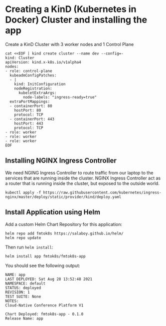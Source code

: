 # Creating a KinD (Kubernetes in Docker) Cluster and installing the app


Create a KinD Cluster with 3 worker nodes and 1 Control Plane

```
cat <<EOF | kind create cluster --name dev --config=-
kind: Cluster
apiVersion: kind.x-k8s.io/v1alpha4
nodes:
- role: control-plane
  kubeadmConfigPatches:
  - |
    kind: InitConfiguration
    nodeRegistration:
      kubeletExtraArgs:
        node-labels: "ingress-ready=true"
  extraPortMappings:
  - containerPort: 80
    hostPort: 80
    protocol: TCP
  - containerPort: 443
    hostPort: 443
    protocol: TCP
- role: worker
- role: worker
- role: worker
EOF

```

## Installing NGINX Ingress Controller
We need NGING Ingress Controller to route traffic from our laptop to the services that are running inside the cluster. NGINX Ingress Controller act as a router that is running inside the cluster, but exposed to the outside world. 

```
kubectl apply -f https://raw.githubusercontent.com/kubernetes/ingress-nginx/master/deploy/static/provider/kind/deploy.yaml
```

## Install Application using Helm

Add a custom Helm Chart Repository for this application: 

```
helm repo add fmtok8s https://salaboy.github.io/helm/
helm repo update
```

Then run `helm install`: 

```
helm install app fmtok8s/fmtok8s-app
```

You should see the following output: 

```
NAME: app
LAST DEPLOYED: Sat Aug 28 13:52:48 2021
NAMESPACE: default
STATUS: deployed
REVISION: 1
TEST SUITE: None
NOTES:
Cloud-Native Conference Platform V1

Chart Deployed: fmtok8s-app - 0.1.0
Release Name: app

```

